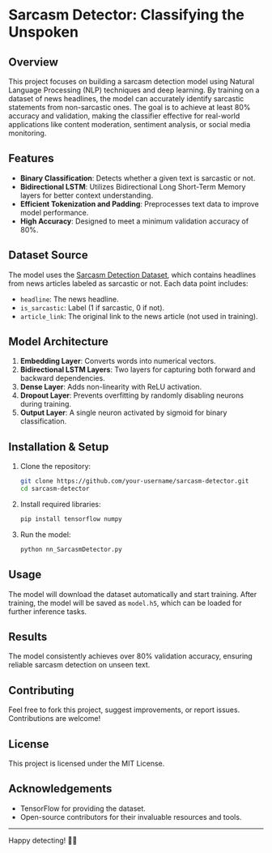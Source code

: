 # Sarcasm Detector: Classifying the Unspoken

## Overview
This project focuses on building a sarcasm detection model using Natural Language Processing (NLP) techniques and deep learning. By training on a dataset of news headlines, the model can accurately identify sarcastic statements from non-sarcastic ones. The goal is to achieve at least 80% accuracy and validation, making the classifier effective for real-world applications like content moderation, sentiment analysis, or social media monitoring.

## Features
- **Binary Classification**: Detects whether a given text is sarcastic or not.
- **Bidirectional LSTM**: Utilizes Bidirectional Long Short-Term Memory layers for better context understanding.
- **Efficient Tokenization and Padding**: Preprocesses text data to improve model performance.
- **High Accuracy**: Designed to meet a minimum validation accuracy of 80%.

## Dataset Source
The model uses the [Sarcasm Detection Dataset](http://storage.googleapis.com/download.tensorflow.org/data/sarcasm.json), which contains headlines from news articles labeled as sarcastic or not. Each data point includes:
- `headline`: The news headline.
- `is_sarcastic`: Label (1 if sarcastic, 0 if not).
- `article_link`: The original link to the news article (not used in training).

## Model Architecture
1. **Embedding Layer**: Converts words into numerical vectors.
2. **Bidirectional LSTM Layers**: Two layers for capturing both forward and backward dependencies.
3. **Dense Layer**: Adds non-linearity with ReLU activation.
4. **Dropout Layer**: Prevents overfitting by randomly disabling neurons during training.
5. **Output Layer**: A single neuron activated by sigmoid for binary classification.

## Installation & Setup
1. Clone the repository:
    ```bash
    git clone https://github.com/your-username/sarcasm-detector.git
    cd sarcasm-detector
    ```

2. Install required libraries:
    ```bash
    pip install tensorflow numpy
    ```

3. Run the model:
    ```bash
    python nn_SarcasmDetector.py
    ```

## Usage
The model will download the dataset automatically and start training. After training, the model will be saved as `model.h5`, which can be loaded for further inference tasks.

## Results
The model consistently achieves over 80% validation accuracy, ensuring reliable sarcasm detection on unseen text.

## Contributing
Feel free to fork this project, suggest improvements, or report issues. Contributions are welcome!

## License
This project is licensed under the MIT License.

## Acknowledgements
- TensorFlow for providing the dataset.
- Open-source contributors for their invaluable resources and tools.

---

Happy detecting! 🤬😉

